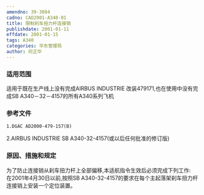 ```yaml
---
amendno: 39-3084  
cadno: CAD2001-A340-01  
title: 限制刹车扭力杆连接销  
publishdate: 2001-01-11  
effdate: 2001-01-15  
tags: A340  
categories: 华东管理局  
author: 何正华  
---
```

  
### 适用范围  
适用于既在生产线上没有完成AIRBUS INDUSTRIE 改装479171,也在使用中没有完成SB A340－32－4157的所有A340系列飞机  
  
<!--more-->  
### 参考文件  
    1.DGAC AD2000-479-157(B)  
2.AIRBUS INDUSTRIE SB A340-32-4157(或以后任何批准的修订版)  
  
### 原因、措施和规定  
为了防止连接销从刹车扭力杆上全部偏移,本适航指令生效后必须完成下列工作:  
    在2001年4月30日以前,按照SB A340-32-4157的要求在每个主起落架刹车扭力杆连接销上安装一个定位装置。  
